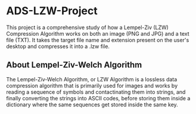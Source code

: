 # ADS-LZW-Project
This project is a comprehensive study of how a Lempel-Ziv (LZW) Compression Algorithm works on both an image (PNG and JPG) and a text file (TXT). It takes the target file name and extension present on the user's desktop and compresses it into a .lzw file.

## About Lempel-Ziv-Welch Algorithm
The Lempel-Ziv-Welch Algorithm, or LZW Algorithm is a lossless data compression algorithm that is primarily used for images and works by reading a sequence of symbols and contactinating them into strings, and finally converting the strings into ASCII codes, before storing them inside a dictionary where the same sequences get stored inside the same key.
